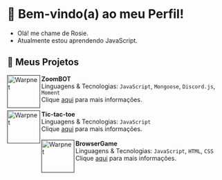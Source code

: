 # 🍂  Bem-vindo(a) ao meu Perfil!
- Olá! me chame de Rosie.
- Atualmente estou aprendendo JavaScript.

## 🍁 Meus Projetos

[<img align="left" height="76px" width="76px" alt="Warpnet" src="https://i.imgur.com/kTMmv4n.png"/>]()
**ZoomBOT** \
Linguagens & Tecnologias: `JavaScript`, `Mongoose`, `Discord.js`, `Moment`\
Clique [aqui]() para mais informações.
<br />
<br />
[<img align="left" height="76px" width="76px" alt="Warpnet" src="https://i.imgur.com/fxFby7T.png"/>]()
**Tic-tac-toe** \
Linguagens & Tecnologias: `JavaScript`\
Clique [aqui](https://github.com/rosiee-sz/tictactoe-js) para mais informações.
<br >
<br />
[<img align="left" height="76px" width="76px" alt="Warpnet" src="https://i.imgur.com/wApPD7M.png"/>]()
**BrowserGame** \
Linguagens & Tecnologias: `JavaScript`, `HTML`, `CSS`\
Clique [aqui](https://github.com/rosiee-sz/browsergame-js) para mais informações.
